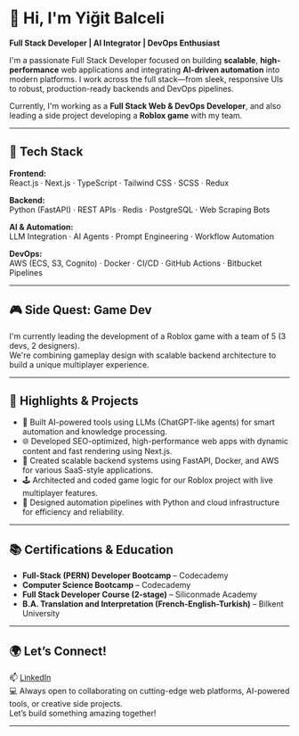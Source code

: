 # 👋 Hi, I'm Yiğit Balceli  
**Full Stack Developer | AI Integrator | DevOps Enthusiast**

I'm a passionate Full Stack Developer focused on building **scalable**, **high-performance** web applications and integrating **AI-driven automation** into modern platforms. I work across the full stack—from sleek, responsive UIs to robust, production-ready backends and DevOps pipelines.

Currently, I'm working as a **Full Stack Web & DevOps Developer**, and also leading a side project developing a **Roblox game** with my team.

---

## 🚀 Tech Stack

**Frontend:**  
React.js · Next.js · TypeScript · Tailwind CSS · SCSS · Redux

**Backend:**  
Python (FastAPI) · REST APIs · Redis · PostgreSQL · Web Scraping Bots

**AI & Automation:**  
LLM Integration · AI Agents · Prompt Engineering · Workflow Automation

**DevOps:**  
AWS (ECS, S3, Cognito) · Docker · CI/CD · GitHub Actions · Bitbucket Pipelines

---

## 🎮 Side Quest: Game Dev
I'm currently leading the development of a Roblox game with a team of 5 (3 devs, 2 designers).  
We're combining gameplay design with scalable backend architecture to build a unique multiplayer experience.

---

## 🧠 Highlights & Projects

- 🧠 Built AI-powered tools using LLMs (ChatGPT-like agents) for smart automation and knowledge processing.  
- 🌐 Developed SEO-optimized, high-performance web apps with dynamic content and fast rendering using Next.js.  
- 🔧 Created scalable backend systems using FastAPI, Docker, and AWS for various SaaS-style applications.  
- 🕹️ Architected and coded game logic for our Roblox project with live multiplayer features.  
- 🔄 Designed automation pipelines with Python and cloud infrastructure for efficiency and reliability.

---

## 📚 Certifications & Education

- **Full-Stack (PERN) Developer Bootcamp** – Codecademy  
- **Computer Science Bootcamp** – Codecademy  
- **Full Stack Developer Course (2-stage)** – Siliconmade Academy  
- **B.A. Translation and Interpretation (French-English-Turkish)** – Bilkent University

---

## 🌍 Let’s Connect!

📫 [LinkedIn](https://www.linkedin.com/in/yigitceli/)  
💻 Always open to collaborating on cutting-edge web platforms, AI-powered tools, or creative side projects.  
Let’s build something amazing together!

---
